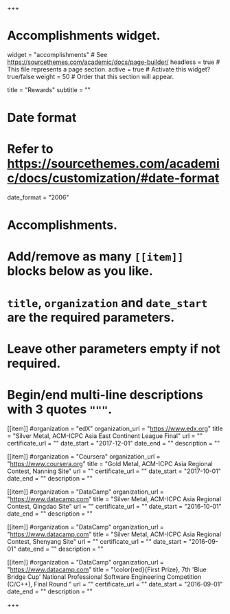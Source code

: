 +++
# Accomplishments widget.
widget = "accomplishments"  # See https://sourcethemes.com/academic/docs/page-builder/
headless = true  # This file represents a page section.
active = true  # Activate this widget? true/false
weight = 50  # Order that this section will appear.

title = "Rewards"
subtitle = ""

# Date format
#   Refer to https://sourcethemes.com/academic/docs/customization/#date-format
date_format = "2006"

# Accomplishments.
#   Add/remove as many `[[item]]` blocks below as you like.
#   `title`, `organization` and `date_start` are the required parameters.
#   Leave other parameters empty if not required.
#   Begin/end multi-line descriptions with 3 quotes `"""`.

[[item]]
  #organization = "edX"
  organization_url = "https://www.edx.org"
  title = "Silver Metal, ACM-ICPC Asia East Continent League Final"
  url = ""
  certificate_url = ""
  date_start = "2017-12-01"
  date_end = ""
  description = ""

[[item]]
  #organization = "Coursera"
  organization_url = "https://www.coursera.org"
  title = "Gold Metal, ACM-ICPC Asia Regional Contest, Nanning Site"
  url = ""
  certificate_url = ""
  date_start = "2017-10-01"
  date_end = ""
  description = ""

[[item]]
  #organization = "DataCamp"
  organization_url = "https://www.datacamp.com"
  title = "Silver Metal, ACM-ICPC Asia Regional Contest, Qingdao Site"
  url = ""
  certificate_url = ""
  date_start = "2016-10-01"
  date_end = ""
  description = ""

[[item]]
  #organization = "DataCamp"
  organization_url = "https://www.datacamp.com"
  title = "Silver Metal, ACM-ICPC Asia Regional Contest, Shenyang Site"
  url = ""
  certificate_url = ""
  date_start = "2016-09-01"
  date_end = ""
  description = ""

[[item]]
  #organization = "DataCamp"
  organization_url = "https://www.datacamp.com"
  title = "\color{red}{First Prize}, 7th 'Blue Bridge Cup' National Professional Software Engineering Competition (C/C++), Final Round "
  url = ""
  certificate_url = ""
  date_start = "2016-09-01"
  date_end = ""
  description = ""

+++
